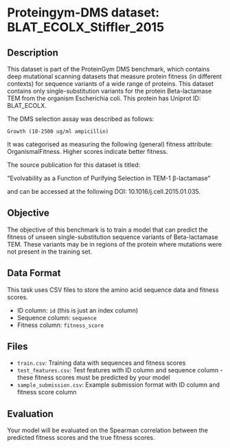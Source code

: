 
# Proteingym-DMS dataset: BLAT_ECOLX_Stiffler_2015

## Description

This dataset is part of the ProteinGym DMS benchmark, which contains deep mutational scanning datasets that measure
protein fitness (in different contexts) for sequence variants of a wide range of proteins. This dataset contains
only single-substitution variants for the protein Beta-lactamase TEM from the organism Escherichia coli. This protein has Uniprot ID: BLAT_ECOLX. 

The DMS selection assay was described as follows: 

    Growth (10-2500 ug/ml ampicillin)

It was categorised as measuring the following (general) fitness attribute: OrganismalFitness. Higher scores indicate better fitness.

The source publication for this dataset is titled: 

"Evolvability as a Function of Purifying Selection in TEM-1 β-lactamase"

and can be accessed at the following DOI: 10.1016/j.cell.2015.01.035.

## Objective

The objective of this benchmark is to train a model that can predict the fitness of unseen single-substitution sequence variants of Beta-lactamase TEM.
These variants may be in regions of the protein where mutations were not present in the training set.

## Data Format

This task uses CSV files to store the amino acid sequence data and fitness scores.
- ID column: `id` (this is just an index column)
- Sequence column: `sequence`
- Fitness column: `fitness_score`

## Files

- `train.csv`: Training data with sequences and fitness scores
- `test_features.csv`: Test features with ID column and sequence column - these fitness scores must be predicted by your model
- `sample_submission.csv`: Example submission format with ID column and fitness score column

## Evaluation

Your model will be evaluated on the Spearman correlation between the predicted fitness scores and the true fitness scores.
